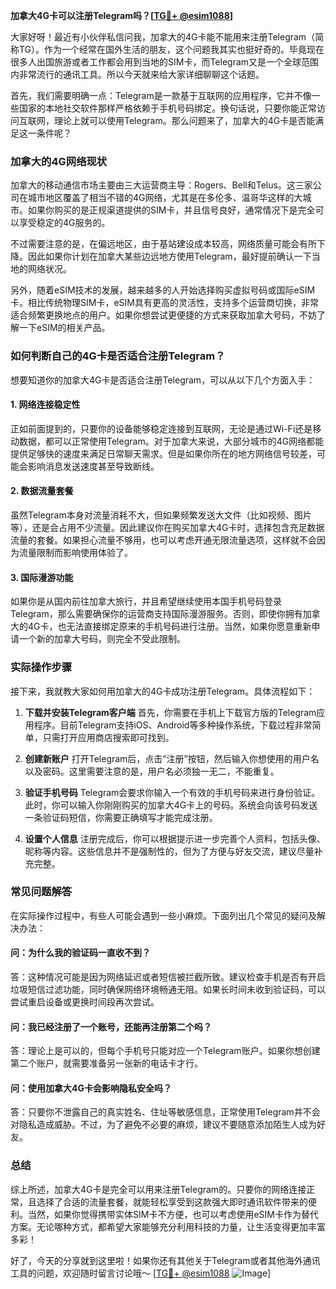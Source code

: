 **加拿大4G卡可以注册Telegram吗？[[TG💪+ @esim1088](https://t.me/s/esim1088)]**

大家好呀！最近有小伙伴私信问我，加拿大的4G卡能不能用来注册Telegram（简称TG）。作为一个经常在国外生活的朋友，这个问题我其实也挺好奇的。毕竟现在很多人出国旅游或者工作都会用到当地的SIM卡，而Telegram又是一个全球范围内非常流行的通讯工具。所以今天就来给大家详细聊聊这个话题。

首先，我们需要明确一点：Telegram是一款基于互联网的应用程序，它并不像一些国家的本地社交软件那样严格依赖于手机号码绑定。换句话说，只要你能正常访问互联网，理论上就可以使用Telegram。那么问题来了，加拿大的4G卡是否能满足这一条件呢？

### **加拿大的4G网络现状**

加拿大的移动通信市场主要由三大运营商主导：Rogers、Bell和Telus。这三家公司在城市地区覆盖了相当不错的4G网络，尤其是在多伦多、温哥华这样的大城市。如果你购买的是正规渠道提供的SIM卡，并且信号良好，通常情况下是完全可以享受稳定的4G服务的。

不过需要注意的是，在偏远地区，由于基站建设成本较高，网络质量可能会有所下降。因此如果你计划在加拿大某些边远地方使用Telegram，最好提前确认一下当地的网络状况。

另外，随着eSIM技术的发展，越来越多的人开始选择购买虚拟号码或国际eSIM卡。相比传统物理SIM卡，eSIM具有更高的灵活性，支持多个运营商切换，非常适合频繁更换地点的用户。如果你想尝试更便捷的方式来获取加拿大号码，不妨了解一下eSIM的相关产品。

### **如何判断自己的4G卡是否适合注册Telegram？**

想要知道你的加拿大4G卡是否适合注册Telegram，可以从以下几个方面入手：

#### **1. 网络连接稳定性**
正如前面提到的，只要你的设备能够稳定连接到互联网，无论是通过Wi-Fi还是移动数据，都可以正常使用Telegram。对于加拿大来说，大部分城市的4G网络都能提供足够快的速度来满足日常聊天需求。但是如果你所在的地方网络信号较差，可能会影响消息发送速度甚至导致断线。

#### **2. 数据流量套餐**
虽然Telegram本身对流量消耗不大，但如果频繁发送大文件（比如视频、图片等），还是会占用不少流量。因此建议你在购买加拿大4G卡时，选择包含充足数据流量的套餐。如果担心流量不够用，也可以考虑开通无限流量选项，这样就不会因为流量限制而影响使用体验了。

#### **3. 国际漫游功能**
如果你是从国内前往加拿大旅行，并且希望继续使用本国手机号码登录Telegram，那么需要确保你的运营商支持国际漫游服务。否则，即使你拥有加拿大的4G卡，也无法直接绑定原来的手机号码进行注册。当然，如果你愿意重新申请一个新的加拿大号码，则完全不受此限制。

### **实际操作步骤**

接下来，我就教大家如何用加拿大的4G卡成功注册Telegram。具体流程如下：

1. **下载并安装Telegram客户端**
   首先，你需要在手机上下载官方版的Telegram应用程序。目前Telegram支持iOS、Android等多种操作系统，下载过程非常简单，只需打开应用商店搜索即可找到。

2. **创建新账户**
   打开Telegram后，点击“注册”按钮，然后输入你想使用的用户名以及密码。这里需要注意的是，用户名必须独一无二，不能重复。

3. **验证手机号码**
   Telegram会要求你输入一个有效的手机号码来进行身份验证。此时，你可以输入你刚刚购买的加拿大4G卡上的号码。系统会向该号码发送一条验证码短信，你需要正确填写才能完成注册。

4. **设置个人信息**
   注册完成后，你可以根据提示进一步完善个人资料，包括头像、昵称等内容。这些信息并不是强制性的，但为了方便与好友交流，建议尽量补充完整。

### **常见问题解答**

在实际操作过程中，有些人可能会遇到一些小麻烦。下面列出几个常见的疑问及解决办法：

#### **问：为什么我的验证码一直收不到？**
答：这种情况可能是因为网络延迟或者短信被拦截所致。建议检查手机是否有开启垃圾短信过滤功能，同时确保网络环境畅通无阻。如果长时间未收到验证码，可以尝试重启设备或更换时间段再次尝试。

#### **问：我已经注册了一个账号，还能再注册第二个吗？**
答：理论上是可以的，但每个手机号只能对应一个Telegram账户。如果你想创建第二个账户，就需要准备另一张新的电话卡才行。

#### **问：使用加拿大4G卡会影响隐私安全吗？**
答：只要你不泄露自己的真实姓名、住址等敏感信息，正常使用Telegram并不会对隐私造成威胁。不过，为了避免不必要的麻烦，建议不要随意添加陌生人成为好友。

### **总结**

综上所述，加拿大4G卡是完全可以用来注册Telegram的。只要你的网络连接正常，且选择了合适的流量套餐，就能轻松享受到这款强大即时通讯软件带来的便利。当然，如果你觉得携带实体SIM卡不方便，也可以考虑使用eSIM卡作为替代方案。无论哪种方式，都希望大家能够充分利用科技的力量，让生活变得更加丰富多彩！

好了，今天的分享就到这里啦！如果你还有其他关于Telegram或者其他海外通讯工具的问题，欢迎随时留言讨论哦～ [[TG💪+ @esim1088](https://t.me/s/esim1088) ![Image](https://i.postimg.cc/4NQfJmqS/Snipaste-2025-05-13-00-14-12.png)]